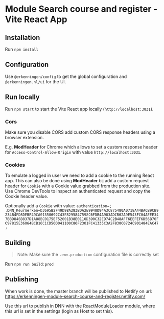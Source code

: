 # Module Search course and register - Vite React App

## Installation

Run `npm install`

## Configuration

Use `@erkenningen/config` to get the global configuration and `@erkenningen.nl/ui` for the UI.

## Run locally

Run `npm start` to start the Vite React app locally (`http://localhost:3031`).

### Cors

Make sure you disable CORS add custom CORS response headers using a browser extension.

E.g. **ModHeader** for Chrome which allows to set a custom response header for `Access-Control-Allow-Origin` with value `http://localhost:3031`.

### Cookies

To emulate a logged in user we need to add a cookie to the running React app. This can also be done using **ModHeader** bij add a custom request header for `Cookie` with a Cookie value grabbed from the production site. Use Chrome DevTools to inspect an authenticated request and copy the Cookie header value.

Optionally add a `Cookie` with value: `authentication=; .DNN_Keurmerken=D3695B2F49D98A283BDA2E9948D94A3C875480A0718A44BACB9CB9234B4FD8DEBF49CA01350692C43E8295847598C6FDB4A903ADCB62A9E543FC04AEEE347BBD846B837D1A88BC0175EF52001B38E0110D390C32ED74C2B48AFF6EEFEF6D56B70FC97815E36064BCB16C1CD50D041100C86F2301FC41335C3A2F830C0724C901484EAC47;`

## Building

> Note: Make sure the `.env.production` configuration file is correctly set

Run `npm run build:prod`

## Publishing

When work is done, the master branch will be published to Netlify on url: https://erkenningen-module-search-course-and-register.netlify.com/

Use this url to publish in DNN with the ReactModuleLoader module, where this url is set in the settings (login as Host to set this).

